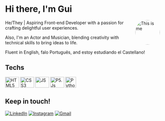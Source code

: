 <!-- Apresentação -->
<div>
  <h1>Hi there, I'm Gui</h1>
  <img alt="This is me" height="80" style="border-radius:50px; float:right;" src="https://i.postimg.cc/mDHg7PgJ/1473879-oc-WD26-Cq.png">
  <p>He/They | Aspiring Front-end Developer with a passion for crafting delightful user experiences.</p>
  <p>Also, I'm an Actor and Musician, blending creativity with technical skills to bring ideas to life.</p>
  <p>Fluent in English, falo Português, and estoy estudiando el Castellano!</p>
</div>

<!-- Skills -->
<div>
  <h2>Techs</h2>
  <img alt="HTML5" height="35" width="45" src="https://cdn.jsdelivr.net/gh/devicons/devicon/icons/html5/html5-plain-wordmark.svg"/>
  <img alt="CSS3" height="35" width="45" src="https://cdn.jsdelivr.net/gh/devicons/devicon/icons/css3/css3-plain-wordmark.svg"/>
  <img alt="JS" height="35" width="45" src="https://cdn.jsdelivr.net/gh/devicons/devicon/icons/javascript/javascript-plain.svg"/>
  <img alt="P5.Js" height="35" width="45" src="https://p5js.org/assets/img/p5js.svg"/>
  <img alt="Python" height="35" width="auto" src="https://s3.dualstack.us-east-2.amazonaws.com/pythondotorg-assets/media/files/python-logo-only.svg"/>
</div>

<!-- Social Medias -->
<div>
  <h2>Keep in touch!</h2>
  <a href="https://www.linkedin.com/in/guilhermegaddini" target="_blank"><img alt="LinkedIn" src="https://img.shields.io/badge/-LinkedIn-%230077B5?style=for-the-badge&logo=linkedin&logoColor=white"></a> 
  <a href="https://instagram.com/guilhermegaddini" target="_blank"><img alt="Instagram" src="https://img.shields.io/badge/-Instagram-%23E4405F?style=for-the-badge&logo=instagram&logoColor=white"></a>
  <a href="mailto:guilhermegaddini@duck.com"><img alt="Gmail" src="https://img.shields.io/badge/-Gmail-%23333?style=for-the-badge&logo=gmail&logoColor=white"></a>
</div>

